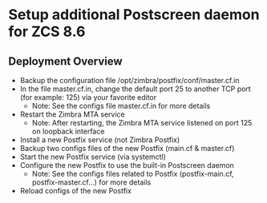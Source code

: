 # Setup additional Postscreen daemon for ZCS 8.6

## Deployment Overview
* Backup the configuration file /opt/zimbra/postfix/conf/master.cf.in
* In the file master.cf.in, change the default port 25 to another TCP port (for example: 125)
via your favorite editor
  * Note: See the configs file master.cf.in for more details
* Restart the Zimbra MTA service
  * Note: After restarting, the Zimbra MTA service listened on port 125 on loopback interface
* Install a new Postfix service (not Zimbra Postfix)
* Backup two configs files of the new Postfix (main.cf & master.cf)
* Start the new Postfix service (via systemctl)
* Configure the new Postfix to use the built-in Postscreen daemon
  * Note: See the configs files related to Postfix (postfix-main.cf, postfix-master.cf...) for more details
* Reload configs of the new Postfix
